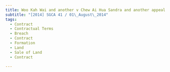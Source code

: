 ```yaml
---
title: Woo Kah Wai and another v Chew Ai Hua Sandra and another appeal
subtitle: "[2014] SGCA 41 / 01\_August\_2014"
tags:
  - Contract
  - Contractual Terms
  - Breach
  - Contract
  - Formation
  - Land
  - Sale of Land
  - Contract

---
```


